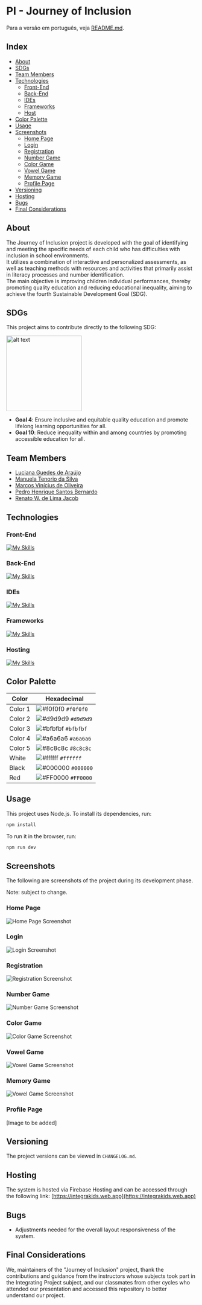 # PI - Journey of Inclusion

Para a versão em português, veja [README.md](README.md).

## Index

- [About](#about)
- [SDGs](#sdgs)
- [Team Members](#team-members)
- [Technologies](#technologies)
  - [Front-End](#front-end)
  - [Back-End](#back-end)
  - [IDEs](#ides)
  - [Frameworks](#frameworks)
  - [Host](#host)
- [Color Palette](#color-palette)
- [Usage](#usage)
- [Screenshots](#screenshots)
  - [Home Page](#home-page)
  - [Login](#login)
  - [Registration](#registration)
  - [Number Game](#number-game)
  - [Color Game](#color-game)
  - [Vowel Game](#vowel-game)
  - [Memory Game](#memory-game)
  - [Profile Page](#profile-page)
- [Versioning](#versioning)
- [Hosting](#hosting)
- [Bugs](#bugs)
- [Final Considerations](#final-considerations)

## About

The Journey of Inclusion project is developed with the goal of identifying and meeting the specific needs of each child who has difficulties with inclusion in school environments.  
It utilizes a combination of interactive and personalized assessments, as well as teaching methods with resources and activities that primarily assist in literacy processes and number identification.  
The main objective is improving children individual performances, thereby promoting quality education and reducing educational inequality, aiming to achieve the fourth Sustainable Development Goal (SDG).

## SDGs

This project aims to contribute directly to the following SDG:

<a href="https://brasil.un.org/pt-br/sdgs/4" target="_blank">
    <img src="https://brasil.un.org/profiles/undg_country/themes/custom/undg/images/SDGs/pt-br/SDG-4.svg" alt="alt text" width="200" style="margin-right: 10px;">
</a>

- **Goal 4**: Ensure inclusive and equitable quality education and promote lifelong learning opportunities for all.
- **Goal 10**: Reduce inequality within and among countries by promoting accessible education for all.

## Team Members

- [Luciana Guedes de Araújo](https://github.com/Luciana-Guedes-de-Araujo) 
- [Manuela Tenorio da Silva](https://github.com/ManuelaTenorio)
- [Marcos Vinícius de Oliveira](https://github.com/ViniMarkos283)
- [Pedro Henrique Santos Bernardo](https://github.com/Pedro-HSB)
- [Renato W. de Lima Jacob](https://github.com/renatowljacob)

## Technologies

### Front-End

[![My Skills](https://skillicons.dev/icons?i=html,css,js,ts,react,vite&perline=3)](https://skillicons.dev)

### Back-End

[![My Skills](https://skillicons.dev/icons?i=java,spring,postgresql&perline=3)](https://skillicons.dev)

### IDEs

[![My Skills](https://skillicons.dev/icons?i=vscode,neovim,idea&perline=3)](https://skillicons.dev) 

### Frameworks

[![My Skills](https://skillicons.dev/icons?i=spring&perline=3)](https://skillicons.dev)

### Hosting

[![My Skills](https://skillicons.dev/icons?i=firebase&perline=3)](https://skillicons.dev)

## Color Palette

| Color      | Hexadecimal                                                |
|------------|------------------------------------------------------------|
| Color 1    | ![#f0f0f0](https://via.placeholder.com/10/f0f0f0?text=+) `#f0f0f0` |
| Color 2    | ![#d9d9d9](https://via.placeholder.com/10/d9d9d9?text=+) `#d9d9d9` |
| Color 3    | ![#bfbfbf](https://via.placeholder.com/10/bfbfbf?text=+) `#bfbfbf` |
| Color 4    | ![#a6a6a6](https://via.placeholder.com/10/a6a6a6?text=+) `#a6a6a6` |
| Color 5    | ![#8c8c8c](https://via.placeholder.com/10/8c8c8c?text=+) `#8c8c8c` |
| White      | ![#ffffff](https://via.placeholder.com/10/ffffff?text=+) `#ffffff` |
| Black      | ![#000000](https://via.placeholder.com/10/000000?text=+) `#000000` |
| Red        | ![#FF0000](https://via.placeholder.com/10/FF0000?text=+) `#FF0000` |

## Usage

This project uses Node.js. To install its dependencies, run:

```bash
npm install
```

To run it in the browser, run:

```bash
npm run dev
```

## Screenshots

The following are screenshots of the project during its development phase.

Note: subject to change.

### Home Page

![Home Page Screenshot](https://github.com/ManuelaTenorio/Jornada-da-inclusao/blob/main/screenshots/home.png)

### Login

![Login Screenshot](https://github.com/ManuelaTenorio/Jornada-da-inclusao/blob/main/screenshots/login.png)

### Registration

![Registration Screenshot](https://github.com/ManuelaTenorio/Jornada-da-inclusao/blob/main/screenshots/cadastro.png)

### Number Game

![Number Game Screenshot](https://github.com/ManuelaTenorio/Jornada-da-inclusao/blob/main/screenshots/numeros.png)

### Color Game

![Color Game Screenshot](https://github.com/ManuelaTenorio/Jornada-da-inclusao/blob/main/screenshots/cores.png)

### Vowel Game

![Vowel Game Screenshot](https://github.com/ManuelaTenorio/Jornada-da-inclusao/blob/main/screenshots/vogais.png)

### Memory Game

![Vowel Game Screenshot](https://github.com/ManuelaTenorio/Jornada-da-inclusao/blob/main/screenshots/memoria.jpeg)

### Profile Page

[Image to be added]

## Versioning

The project versions can be viewed in `CHANGELOG.md`.

## Hosting

The system is hosted via Firebase Hosting and can be accessed through the following link:
[https://integrakids.web.app](https://integrakids.web.app)

## Bugs

- Adjustments needed for the overall layout responsiveness of the system.

## Final Considerations
We, maintainers of the "Journey of Inclusion" project, thank the contributions and guidance from the instructors whose subjects took part in the Integrating Project subject, and our classmates from other cycles who attended our presentation and accessed this repository to better understand our project.


